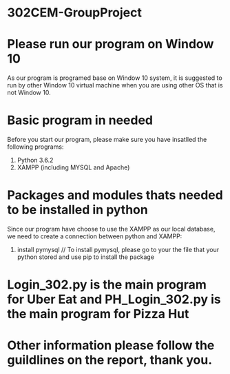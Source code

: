 # 302CEM-GroupProject

# Please run our program on Window 10
As our program is programed base on Window 10 system, it is suggested to run by other Window 10 virtual machine when you are using other OS that is not Window 10.

# Basic program in needed
Before you start our program, please make sure you have insatlled the following programs:
  1. Python 3.6.2
  2. XAMPP (including MYSQL and Apache)
  
# Packages and modules thats needed to be installed in python
Since our program have choose to use the XAMPP as our local database, we need to create a connection between python and XAMPP:
  1. install pymysql
  // To install pymysql, please go to your the file that your python stored and use pip to install the package

# Login_302.py is the main program for Uber Eat and PH_Login_302.py is the main program for Pizza Hut

# Other information please follow the guildlines on the report, thank you.
